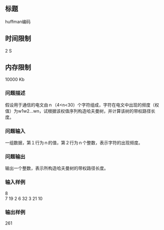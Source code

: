 ## 标题
huffman编码    
## 时间限制
2 S   
## 内存限制
10000 Kb   
### 问题描述 
假设用于通信的电文由ｎ（4<n<30）个字符组成，字符在电文中出现的频度（权值）为w1w2…wn，试根据该权值序列构造哈夫曼树，并计算该树的带权路径长度。 
### 问题输入 
一组数据，第１行为ｎ的值，第２行为ｎ个整数，表示字符的出现频度。 
### 问题输出 
输出一个整数，表示所构造哈夫曼树的带权路径长度。 
### 输入样例 
8   
7  19  2  6  32  3  21  10  
 
### 输出样例  
261   
